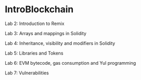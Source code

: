 # IntroBlockchain

Lab 2: Introduction to Remix

Lab 3: Arrays and mappings in Solidity

Lab 4: Inheritance, visibility and modifiers in Solidity

Lab 5: Libraries and Tokens

Lab 6: EVM bytecode, gas consumption and Yul programming

Lab 7: Vulnerabilities
